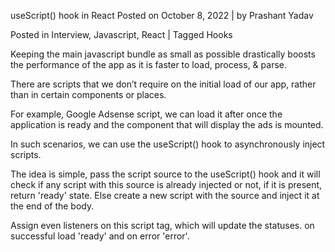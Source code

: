 useScript() hook in React
Posted on October 8, 2022 | by Prashant Yadav

Posted in Interview, Javascript, React | Tagged Hooks

Keeping the main javascript bundle as small as possible drastically boosts the performance of the app as it is faster to load, process, & parse.

There are scripts that we don’t require on the initial load of our app, rather than in certain components or places.

For example, Google Adsense script, we can load it after once the application is ready and the component that will display the ads is mounted.

In such scenarios, we can use the useScript() hook to asynchronously inject scripts.

The idea is simple, pass the script source to the useScript() hook and it will check if any script with this source is already injected or not, if it is present, return 'ready' state. Else create a new script with the source and inject it at the end of the body.

Assign even listeners on this script tag, which will update the statuses. on successful load 'ready' and on error 'error'.
